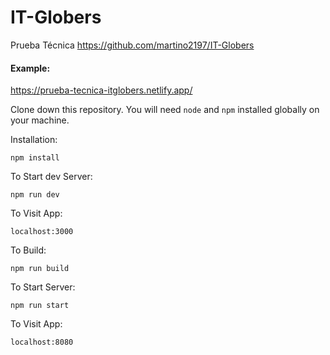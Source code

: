 # IT-Globers
Prueba Técnica
https://github.com/martino2197/IT-Globers

#### Example:  

https://prueba-tecnica-itglobers.netlify.app/

Clone down this repository. You will need `node` and `npm` installed globally on your machine.  

Installation:

`npm install`  

To Start dev Server:

`npm run dev`

To Visit App:

`localhost:3000`  


To Build:  

`npm run build`  

To Start Server:

`npm run start`  

To Visit App:

`localhost:8080`  
